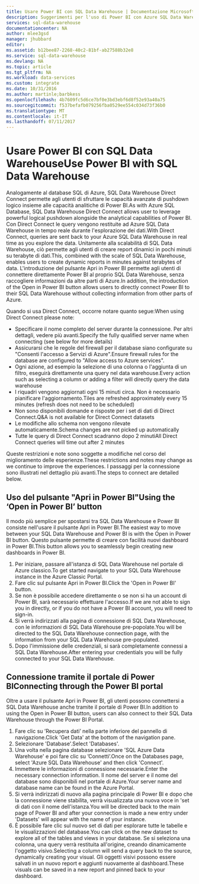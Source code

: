 ```yaml
---
title: Usare Power BI con SQL Data Warehouse | Documentazione Microsoft
description: Suggerimenti per l'uso di Power BI con Azure SQL Data Warehouse per lo sviluppo di soluzioni.
services: sql-data-warehouse
documentationcenter: NA
author: mlee3gsd
manager: jhubbard
editor: 
ms.assetid: b12bee87-2268-40c2-81bf-ab27588b32e8
ms.service: sql-data-warehouse
ms.devlang: NA
ms.topic: article
ms.tgt_pltfrm: NA
ms.workload: data-services
ms.custom: integrate
ms.date: 10/31/2016
ms.author: martinle;barbkess
ms.openlocfilehash: 4b7609fc5d6ce7bf0e3bd3ebf6d8f52e93a40a75
ms.sourcegitcommit: f537befafb079256fba0529ee554c034d73f36b0
ms.translationtype: MT
ms.contentlocale: it-IT
ms.lasthandoff: 07/11/2017
---
```

# <a name="use-power-bi-with-sql-data-warehouse"></a><span data-ttu-id="811cc-103">Usare Power BI con SQL Data Warehouse</span><span class="sxs-lookup"><span data-stu-id="811cc-103">Use Power BI with SQL Data Warehouse</span></span>
<span data-ttu-id="811cc-104">Analogamente al database SQL di Azure, SQL Data Warehouse Direct Connect permette agli utenti di sfruttare le capacità avanzate di pushdown logico insieme alle capacità analitiche di Power BI.</span><span class="sxs-lookup"><span data-stu-id="811cc-104">As with Azure SQL Database, SQL Data Warehouse Direct Connect allows user to leverage powerful logical pushdown alongside the analytical capabilities of Power BI.</span></span>  <span data-ttu-id="811cc-105">Con Direct Connect le query vengono restituite ad Azure SQL Data Warehouse in tempo reale durante l'esplorazione dei dati.</span><span class="sxs-lookup"><span data-stu-id="811cc-105">With Direct Connect, queries are sent back to your Azure SQL Data Warehouse in real time as you explore the data.</span></span>  <span data-ttu-id="811cc-106">Unitamente alla scalabilità di SQL Data Warehouse, ciò permette agli utenti di creare report dinamici in pochi minuti su terabyte di dati.</span><span class="sxs-lookup"><span data-stu-id="811cc-106">This, combined with the scale of SQL Data Warehouse, enables users to create dynamic reports in minutes against terabytes of data.</span></span>  <span data-ttu-id="811cc-107">L'introduzione del pulsante Apri in Power BI permette agli utenti di connettere direttamente Power BI al proprio SQL Data Warehouse, senza raccogliere informazioni da altre parti di Azure.</span><span class="sxs-lookup"><span data-stu-id="811cc-107">In addition, the introduction of the Open in Power BI button allows users to directly connect Power BI to their SQL Data Warehouse without collecting information from other parts of Azure.</span></span>

<span data-ttu-id="811cc-108">Quando si usa Direct Connect, occorre notare quanto segue:</span><span class="sxs-lookup"><span data-stu-id="811cc-108">When using Direct Connect please note:</span></span>

* <span data-ttu-id="811cc-109">Specificare il nome completo del server durante la connessione. Per altri dettagli, vedere più avanti.</span><span class="sxs-lookup"><span data-stu-id="811cc-109">Specify the fully qualified server name when connecting (see below for more details)</span></span>
* <span data-ttu-id="811cc-110">Assicurarsi che le regole del firewall per il database siano configurate su "Consenti l'accesso a Servizi di Azure".</span><span class="sxs-lookup"><span data-stu-id="811cc-110">Ensure firewall rules for the database are configured to "Allow access to Azure services".</span></span>
* <span data-ttu-id="811cc-111">Ogni azione, ad esempio la selezione di una colonna o l'aggiunta di un filtro, eseguirà direttamente una query nel data warehouse.</span><span class="sxs-lookup"><span data-stu-id="811cc-111">Every action such as selecting a column or adding a filter will  directly query the data warehouse</span></span>
* <span data-ttu-id="811cc-112">I riquadri vengono aggiornati ogni 15 minuti circa. Non è necessario pianificare l'aggiornamento.</span><span class="sxs-lookup"><span data-stu-id="811cc-112">Tiles are refreshed approximately every 15 minutes (refresh does not need to be scheduled)</span></span>
* <span data-ttu-id="811cc-113">Non sono disponibili domande e risposte per i set di dati di Direct Connect.</span><span class="sxs-lookup"><span data-stu-id="811cc-113">Q&A is not available for Direct Connect datasets</span></span>
* <span data-ttu-id="811cc-114">Le modifiche allo schema non vengono rilevate automaticamente.</span><span class="sxs-lookup"><span data-stu-id="811cc-114">Schema changes are not picked up automatically</span></span>
* <span data-ttu-id="811cc-115">Tutte le query di Direct Connect scadranno dopo 2 minuti</span><span class="sxs-lookup"><span data-stu-id="811cc-115">All Direct Connect queries will time out after 2 minutes</span></span>

<span data-ttu-id="811cc-116">Queste restrizioni e note sono soggette a modifiche nel corso del miglioramento delle esperienze.</span><span class="sxs-lookup"><span data-stu-id="811cc-116">These restrictions and notes may change as we continue to improve the experiences.</span></span> <span data-ttu-id="811cc-117">I passaggi per la connessione sono illustrati nel dettaglio più avanti.</span><span class="sxs-lookup"><span data-stu-id="811cc-117">The steps to connect are detailed below.</span></span>  

## <a name="using-the-open-in-power-bi-button"></a><span data-ttu-id="811cc-118">Uso del pulsante "Apri in Power BI"</span><span class="sxs-lookup"><span data-stu-id="811cc-118">Using the ‘Open in Power BI’ button</span></span>
<span data-ttu-id="811cc-119">Il modo più semplice per spostarsi tra SQL Data Warehouse e Power BI consiste nell'usare il pulsante Apri in Power BI.</span><span class="sxs-lookup"><span data-stu-id="811cc-119">The easiest way to move between your SQL Data Warehouse and Power BI is with the Open in Power BI button.</span></span> <span data-ttu-id="811cc-120">Questo pulsante permette di creare con facilità nuovi dashboard in Power BI.</span><span class="sxs-lookup"><span data-stu-id="811cc-120">This button allows you to seamlessly begin creating new dashboards in Power BI.</span></span>  

1. <span data-ttu-id="811cc-121">Per iniziare, passare all'istanza di SQL Data Warehouse nel portale di Azure classico.</span><span class="sxs-lookup"><span data-stu-id="811cc-121">To get started navigate to your SQL Data Warehouse instance in the Azure Classic Portal.</span></span>
2. <span data-ttu-id="811cc-122">Fare clic sul pulsante Apri in Power BI.</span><span class="sxs-lookup"><span data-stu-id="811cc-122">Click the 'Open in Power BI' button.</span></span>
3. <span data-ttu-id="811cc-123">Se non è possibile accedere direttamente o se non si ha un account di Power BI, sarà necessario effettuare l'accesso.</span><span class="sxs-lookup"><span data-stu-id="811cc-123">If we are not able to sign you in directly, or if you do not have a Power BI account, you will need to sign-in.</span></span>  
4. <span data-ttu-id="811cc-124">Si verrà indirizzati alla pagina di connessione di SQL Data Warehouse, con le informazioni di SQL Data Warehouse pre-popolate.</span><span class="sxs-lookup"><span data-stu-id="811cc-124">You will be directed to the SQL Data Warehouse connection page, with the information from your SQL Data Warehouse pre-populated.</span></span>
5. <span data-ttu-id="811cc-125">Dopo l'immissione delle credenziali, si sarà completamente connessi a SQL Data Warehouse.</span><span class="sxs-lookup"><span data-stu-id="811cc-125">After entering your credentials you will be fully connected to your SQL Data Warehouse.</span></span>

## <a name="connecting-through-the-power-bi-portal"></a><span data-ttu-id="811cc-126">Connessione tramite il portale di Power BI</span><span class="sxs-lookup"><span data-stu-id="811cc-126">Connecting through the Power BI portal</span></span>
<span data-ttu-id="811cc-127">Oltre a usare il pulsante Apri in Power BI, gli utenti possono connettersi a SQL Data Warehouse anche tramite il portale di Power BI.</span><span class="sxs-lookup"><span data-stu-id="811cc-127">In addition to using the Open in Power BI button, users can also connect to their SQL Data Warehouse through the Power BI Portal.</span></span>

1. <span data-ttu-id="811cc-128">Fare clic su ’Recupera dati’ nella parte inferiore del pannello di navigazione.</span><span class="sxs-lookup"><span data-stu-id="811cc-128">Click 'Get Data' at the bottom of the navigation pane.</span></span>
2. <span data-ttu-id="811cc-129">Selezionare 'Database'.</span><span class="sxs-lookup"><span data-stu-id="811cc-129">Select 'Databases'.</span></span>
3. <span data-ttu-id="811cc-130">Una volta nella pagina database selezionare 'SQL Azure Data Warehouse' e poi fare clic su ’Connetti’.</span><span class="sxs-lookup"><span data-stu-id="811cc-130">Once on the Databases page, select 'Azure SQL Data Warehouse' and then click 'Connect'.</span></span>
4. <span data-ttu-id="811cc-131">Immettere le informazioni di connessione necessarie.</span><span class="sxs-lookup"><span data-stu-id="811cc-131">Enter the necessary connection information.</span></span>  <span data-ttu-id="811cc-132">Il nome del server e il nome del database sono disponibili nel portale di Azure.</span><span class="sxs-lookup"><span data-stu-id="811cc-132">Your server name and database name can be found in the Azure Portal.</span></span>
5. <span data-ttu-id="811cc-133">Si verrà indirizzati di nuovo alla pagina principale di Power BI e dopo che la connessione viene stabilita, verrà visualizzata una nuova voce in 'set di dati con il nome dell'istanza.</span><span class="sxs-lookup"><span data-stu-id="811cc-133">You will be directed back to the main page of Power BI and after your connection is made a new entry under 'Datasets' will appear with the name of your instance.</span></span>  
6. <span data-ttu-id="811cc-134">È possibile fare clic sul nuovo set di dati per esplorare tutte le tabelle e le visualizzazioni del database.</span><span class="sxs-lookup"><span data-stu-id="811cc-134">You can click on the new dataset to explore all of the tables and views in your database.</span></span> <span data-ttu-id="811cc-135">Se si seleziona una colonna, una query verrà restituita all'origine, creando dinamicamente l'oggetto visivo.</span><span class="sxs-lookup"><span data-stu-id="811cc-135">Selecting a column will send a query back to the source, dynamically creating your visual.</span></span> <span data-ttu-id="811cc-136">Gli oggetti visivi possono essere salvati in un nuovo report e aggiunti nuovamente al dashboard.</span><span class="sxs-lookup"><span data-stu-id="811cc-136">These visuals can be saved in a new report and pinned back to your dashboard.</span></span>

<!--Image references-->

<!--Article references-->
[SQL Data Warehouse development overview]:  ./sql-data-warehouse-overview-develop/
[SQL Data Warehouse integration overview]:  ./sql-data-warehouse-overview-integration/

<!--MSDN references-->

<!--Other Web references-->
